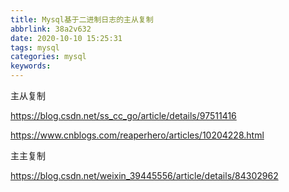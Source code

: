 ```yaml
---
title: Mysql基于二进制日志的主从复制
abbrlink: 38a2v632
date: 2020-10-10 15:25:31
tags: mysql
categories: mysql
keywords: 
---
```

主从复制

https://blog.csdn.net/ss_cc_go/article/details/97511416

https://www.cnblogs.com/reaperhero/articles/10204228.html

 

主主复制

https://blog.csdn.net/weixin_39445556/article/details/84302962